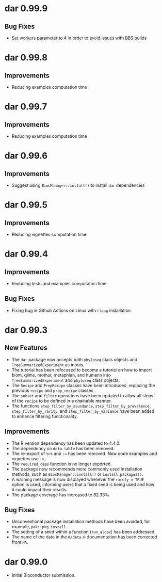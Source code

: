# dar 0.99.9

## Bug Fixes
- Set workers parameter to 4 in order to avoid issues with BBS builds

# dar 0.99.8

## Improvements
- Reducing examples computation time

# dar 0.99.7

## Improvements
- Reducing examples computation time

# dar 0.99.6

## Improvements
- Suggest using `BiocManager::install()` to install `dar` dependencies

# dar 0.99.5

## Improvements
- Reducing vignettes computation time

# dar 0.99.4

## Improvements
- Reducing tests and examples computation time

## Bug Fixes
- Fixing bug in Github Actions on Linux with `rlang` installation. 

# dar 0.99.3

## New Features

- The `dar` package now accepts both `phyloseq` class objects and `TreeSummarizedExperiment` as inputs.
- The tutorial has been refocused to become a tutorial on how to import biom, qiime, mothur, metaphlan, and humann into `TreeSummarizedExperiment` and `phyloseq` class objects.
- The `Recipe` and `PrepRecipe` classes have been introduced, replacing the previous `recipe` and `prep_recipe` classes.
- The `subset` and `filter` operations have been updated to allow all steps of the `recipe` to be defined in a chainable manner.
- The functions `step_filter_by_abundance`, `step_filter_by_prevalence`, `step_filter_by_rarity`, and `step_filter_by_variance` have been added to enhance filtering functionality.

## Improvements

- The R version dependency has been updated to 4.4.0.
- The dependency on `data.table` has been removed.
- The re-export of `%>%` and `:=` has been removed. Now code examples and vignettes use `|>`.
- The `required_deps` function is no longer exported.
- The package now recommends more commonly used installation methods, such as `BiocManager::install()` or `install.packages()`.
- A warning message is now displayed whenever the `rarefy = TRUE` option is used, informing users that a fixed seed is being used and how it could impact their results.
- The package coverage has increased to 82.33%.

## Bug Fixes

- Unconventional package installation methods have been avoided, for example, `pak::pkg_install`.
- The setting of a seed within a function (`run_aldex`) has been addressed.
- The name of the data in the `R/data.R` documentation has been corrected from `NA`.

# dar 0.99.0

* Initial Bioconductor submission.
